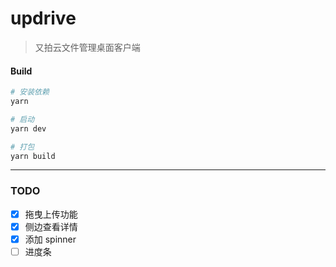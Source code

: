 # updrive

> 又拍云文件管理桌面客户端

#### Build

``` bash
# 安装依赖
yarn

# 启动
yarn dev

# 打包
yarn build

```

---

### TODO
- [x] 拖曳上传功能
- [x] 侧边查看详情
- [x] 添加 spinner
- [ ] 进度条
